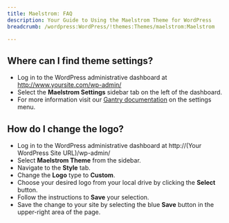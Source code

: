 ```yaml
---
title: Maelstrom: FAQ
description: Your Guide to Using the Maelstrom Theme for WordPress
breadcrumb: /wordpress:WordPress/!themes:Themes/maelstrom:Maelstrom

---
```


Where can I find theme settings?
-----
* Log in to the WordPress administrative dashboard at http://www.yoursite.com/wp-admin/
* Select the **Maelstrom Settings** sidebar tab on the left of the dashboard.
* For more information visit our [Gantry documentation](http://gantry-framework.org/documentation/wordpress/configure/) on the settings menu.

How do I change the logo?
-----

* Log in to the WordPress administrative dashboard at http://(Your WordPress Site URL)/wp-admin/
* Select **Maelstrom Theme** from the sidebar.
* Navigate to the **Style** tab.
* Change the **Logo** type to **Custom**.
* Choose your desired logo from your local drive by clicking the **Select** button.
* Follow the instructions to **Save** your selection.
* Save the change to your site by selecting the blue **Save** button in the upper-right area of the page.

[gantry]: http://gantry-framework.org/documentation/wordpress/configure/